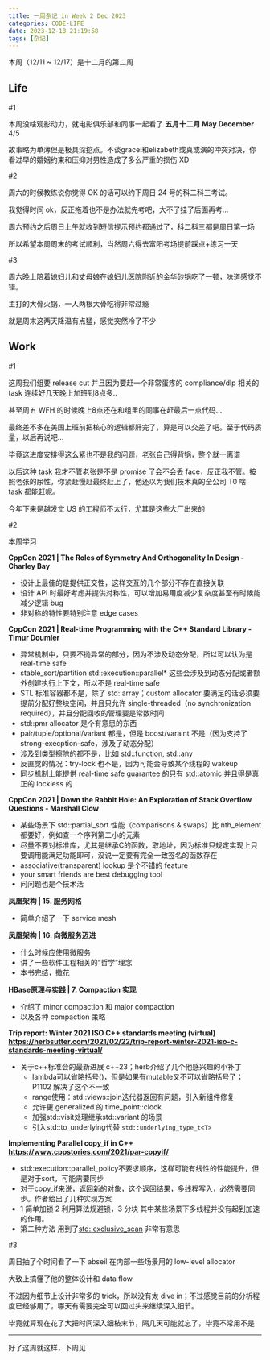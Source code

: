 ```yaml
---
title: 一周杂记 in Week 2 Dec 2023
categories: CODE-LIFE
date: 2023-12-18 21:19:58
tags: [杂记]
---
```

本周（12/11 ~ 12/17）是十二月的第二周

## Life

\#1

本周没啥观影动力，就电影俱乐部和同事一起看了 **五月十二月 May December** 4/5

故事略为单薄但是极具深挖点。不谈gracei和elizabeth或真或演的冲突对决，你看过早的婚姻约束和压抑对男性造成了多么严重的损伤 XD

\#2

周六的时候教练说你觉得 OK 的话可以约下周日 24 号的科二科三考试。

我觉得时间 ok，反正拖着也不是办法就先考吧，大不了挂了后面再考...

周六预约之后周日上午就收到短信提示预约都通过了，科二科三都是周日第一场

所以希望本周周末的考试顺利，当然周六得去富阳考场提前踩点+练习一天

\#3

周六晚上陪着媳妇儿和丈母娘在媳妇儿医院附近的金华砂锅吃了一顿，味道感觉不错。

主打的大骨火锅，一人两根大骨吃得非常过瘾

就是周末这两天降温有点猛，感觉突然冷了不少

## Work

\#1

这周我们组要 release cut 并且因为要赶一个非常蛋疼的 compliance/dlp 相关的 task 连续好几天晚上加班到8点多..

甚至周五 WFH 的时候晚上8点还在和组里的同事在赶最后一点代码...

最终差不多在美国上班前把核心的逻辑都肝完了，算是可以交差了吧。至于代码质量，以后再说吧...

毕竟这进度安排得这么紧也不是我的问题，老张自己得背锅，整个就一离谱

以后这种 task 我才不管老张是不是 promise 了会不会丢 face，反正我不管。按照老张的尿性，你紧赶慢赶最终赶上了，他还以为我们技术真的全公司 T0 啥 task 都能赶呢。

今年下来是越发觉 US 的工程师不太行，尤其是这些大厂出来的

\#2

本周学习

**CppCon 2021 | The Roles of Symmetry And Orthogonality In Design - Charley Bay**

- 设计上最佳的是提供正交性，这样交互的几个部分不存在直接关联
- 设计 API 时最好考虑并提供对称性，可以增加易用度减少复杂度甚至有时候能减少逻辑 bug
- 非对称的特性要特别注意 edge cases

**CppCon 2021 | Real-time Programming with the C++ Standard Library - Timur Doumler**

- 异常机制中，只要不抛异常的部分，因为不涉及动态分配，所以可以认为是 real-time safe
- stable_sort/partition std::execution::parallel* 这些会涉及到动态分配或者额外创建执行上下文，所以不是 real-time safe
- STL 标准容器都不是，除了 std::array；custom allocator 要满足的话必须要提前分配好整块空间，并且只允许 single-threaded（no synchronization required），并且分配回收的管理要是常数时间
- std::pmr allocator 是个有意思的东西
- pair/tuple/optional/variant 都是，但是 boost/varaint 不是（因为支持了 strong-execption-safe，涉及了动态分配）
- 涉及到类型擦除的都不是，比如 std::function, std::any
- 反直觉的情况：try-lock 也不是，因为可能会导致某个线程的 wakeup
- 同步机制上能提供 real-time safe guarantee 的只有 std::atomic 并且得是真正的 lockless 的

**CppCon 2021 | Down the Rabbit Hole: An Exploration of Stack Overflow Questions - Marshall Clow**

- 某些场景下 std::partial_sort 性能（comparisons & swaps）比 nth_element 都要好，例如查一个序列第二小的元素
- 尽量不要对标准库，尤其是继承C的函数，取地址，因为标准只规定实现上只要调用能满足功能即可，没说一定要有完全一致签名的函数存在
- associative(transparent) lookup 是个不错的 feature
- your smart friends are best debugging tool
- 问问题也是个技术活

**凤凰架构 | 15. 服务网格**

- 简单介绍了一下 service mesh

**凤凰架构 | 16. 向微服务迈进**

- 什么时候应使用微服务
- 讲了一些软件工程相关的“哲学”理念
- 本书完结，撒花

**HBase原理与实践 | 7. Compaction 实现**

- 介绍了 minor compaction 和 major compaction
- 以及各种 compaction 策略

**Trip report: Winter 2021 ISO C++ standards meeting (virtual) https://herbsutter.com/2021/02/22/trip-report-winter-2021-iso-c-standards-meeting-virtual/**

- 关于c++标准会的最新进展 c++23；herb介绍了几个他感兴趣的小补丁
    - lambda可以省略括号()，但是如果有mutable又不可以省略括号了；P1102 解决了这个不一致
    - range使用：std::views::join迭代器返回有问题，引入新组件修复
    - 允许更 generalized 的 time_point::clock
    - 加强std::visit处理继承std::variant 的场景
    - 引入std::to_underlying代替 `std::underlying_type_t<T>`

**Implementing Parallel copy_if in C++ https://www.cppstories.com/2021/par-copyif/**

- std::execution::parallel_policy不要求顺序，这样可能有线性的性能提升，但是对于sort，可能需要同步
- 对于copy_if来说，返回新的对象，这个返回结果，多线程写入，必然需要同步。作者给出了几种实现方案
- 1 简单加锁 2 利用算法规避锁，3 分块 其中某些场景下多线程并没有起到加速的作用。
- 第二种方法 用到了[std::exclusive_scan](https://zh.cppreference.com/w/cpp/algorithm/exclusive_scan) 非常有意思

\#3

周日抽了个时间看了一下 abseil 在内部一些场景用的 low-level allocator

大致上搞懂了他的整体设计和 data flow

不过因为细节上设计非常多的 trick，所以没有太 dive in；不过感觉目前的分析程度已经够用了，哪天有需要完全可以回过头来继续深入细节。

毕竟就算现在花了大把时间深入细枝末节，隔几天可能就忘了，毕竟不常用不是

---

好了这周就这样，下周见
